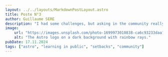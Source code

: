 ```yaml
---
layout: ../../layouts/MarkdownPostLayout.astro
title: Poste N°3
author: Guillaume SERE
description: "I had some challenges, but asking in the community really helped!"
image:
    url: "https://images.unsplash.com/photo-1699973010838-ca6c93233daa?crop=entropy&cs=tinysrgb&fit=max&fm=jpg&ixid=M3w0MDY2NDd8MHwxfGFsbHwxNDA5OHx8fHx8fHx8MTczMTY4MDI0Mnw&ixlib=rb-4.0.3&q=80&w=400"
    alt: "The Astro logo on a dark background with rainbow rays."
pubDate: 17.11.2024
tags: ["astro", "learning in public", "setbacks", "community"]
---
```

